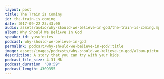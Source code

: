 ```yaml
---
layout: post
title: The Train is Coming
id: the-train-is-coming
date: 2017-09-22 23:43:00
audio: assets/audio/why-should-we-believe-in-god/the-train-is-coming.mp3
album: Why Should We Believe In God
speaker_id: yusufestes
podcast: why-should-we-believe-in-god
permalink: podcast/why-should-we-believe-in-god/:title
image: assets/images/podcasts/why-should-we-believe-in-god/album-picture-small.jpg
description: A story that you can try with your kids.
podcast_file_size: 4.31 MB
podcast_duration: "08:59"
podcast_length: 4309355
---
```

